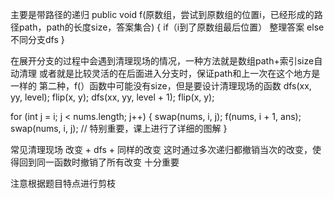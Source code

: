 主要是带路径的递归
public void f(原数组，尝试到原数组的位置i，已经形成的路径path，path的长度size，答案集合)
{
	if（i到了原数组最后位置）
        整理答案
	else
	不同分支dfs
}

在展开分支的过程中会遇到清理现场的情况，一种方法就是数组path+索引size自动清理
或者就是比较灵活的在后面进入分支时，保证path和上一次在这个地方是一样的
第二种，f(）函数中可能没有size，但是要设计清理现场的函数
dfs(xx, yy, level);
flip(x, y);
dfs(xx, yy, level + 1);
flip(x, y);

for (int j = i; j < nums.length; j++) {
				swap(nums, i, j);
				f(nums, i + 1, ans);
				swap(nums, i, j); // 特别重要，课上进行了详细的图解
			}

常见清理现场
改变 + dfs  + 同样的改变 
这时通过多次递归都撤销当次的改变，使得回到同一函数时撤销了所有改变
十分重要



注意根据题目特点进行剪枝